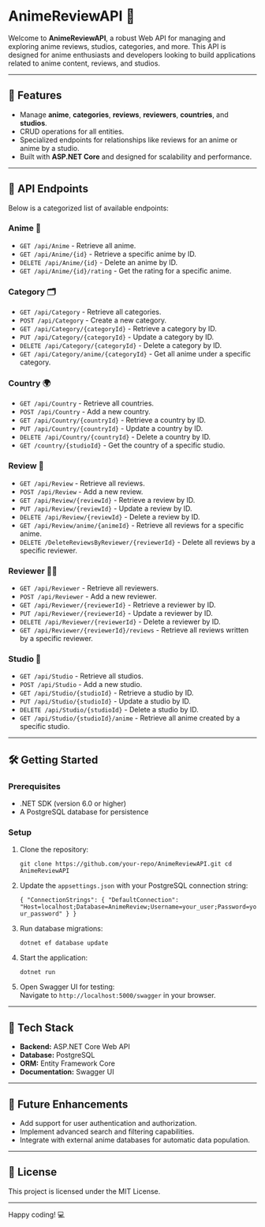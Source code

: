 AnimeReviewAPI 🌟
=================

Welcome to **AnimeReviewAPI**, a robust Web API for managing and exploring anime reviews, studios, categories, and more. This API is designed for anime enthusiasts and developers looking to build applications related to anime content, reviews, and studios.

* * * * *

🚀 Features
-----------

-   Manage **anime**, **categories**, **reviews**, **reviewers**, **countries**, and **studios**.
-   CRUD operations for all entities.
-   Specialized endpoints for relationships like reviews for an anime or anime by a studio.
-   Built with **ASP.NET Core** and designed for scalability and performance.

* * * * *

📖 API Endpoints
----------------

Below is a categorized list of available endpoints:

### **Anime** 🎥

-   `GET /api/Anime` - Retrieve all anime.
-   `GET /api/Anime/{id}` - Retrieve a specific anime by ID.
-   `DELETE /api/Anime/{id}` - Delete an anime by ID.
-   `GET /api/Anime/{id}/rating` - Get the rating for a specific anime.

### **Category** 🗂️

-   `GET /api/Category` - Retrieve all categories.
-   `POST /api/Category` - Create a new category.
-   `GET /api/Category/{categoryId}` - Retrieve a category by ID.
-   `PUT /api/Category/{categoryId}` - Update a category by ID.
-   `DELETE /api/Category/{categoryId}` - Delete a category by ID.
-   `GET /api/Category/anime/{categoryId}` - Get all anime under a specific category.

### **Country** 🌍

-   `GET /api/Country` - Retrieve all countries.
-   `POST /api/Country` - Add a new country.
-   `GET /api/Country/{countryId}` - Retrieve a country by ID.
-   `PUT /api/Country/{countryId}` - Update a country by ID.
-   `DELETE /api/Country/{countryId}` - Delete a country by ID.
-   `GET /country/{studioId}` - Get the country of a specific studio.

### **Review** 📝

-   `GET /api/Review` - Retrieve all reviews.
-   `POST /api/Review` - Add a new review.
-   `GET /api/Review/{reviewId}` - Retrieve a review by ID.
-   `PUT /api/Review/{reviewId}` - Update a review by ID.
-   `DELETE /api/Review/{reviewId}` - Delete a review by ID.
-   `GET /api/Review/anime/{animeId}` - Retrieve all reviews for a specific anime.
-   `DELETE /DeleteReviewsByReviewer/{reviewerId}` - Delete all reviews by a specific reviewer.

### **Reviewer** 🧑‍💻

-   `GET /api/Reviewer` - Retrieve all reviewers.
-   `POST /api/Reviewer` - Add a new reviewer.
-   `GET /api/Reviewer/{reviewerId}` - Retrieve a reviewer by ID.
-   `PUT /api/Reviewer/{reviewerId}` - Update a reviewer by ID.
-   `DELETE /api/Reviewer/{reviewerId}` - Delete a reviewer by ID.
-   `GET /api/Reviewer/{reviewerId}/reviews` - Retrieve all reviews written by a specific reviewer.

### **Studio** 🏢

-   `GET /api/Studio` - Retrieve all studios.
-   `POST /api/Studio` - Add a new studio.
-   `GET /api/Studio/{studioId}` - Retrieve a studio by ID.
-   `PUT /api/Studio/{studioId}` - Update a studio by ID.
-   `DELETE /api/Studio/{studioId}` - Delete a studio by ID.
-   `GET /api/Studio/{studioId}/anime` - Retrieve all anime created by a specific studio.

* * * * *

🛠️ Getting Started
-------------------

### Prerequisites

-   .NET SDK (version 6.0 or higher)
-   A PostgreSQL database for persistence

### Setup

1.  Clone the repository:

    `git clone https://github.com/your-repo/AnimeReviewAPI.git
    cd AnimeReviewAPI`

2.  Update the `appsettings.json` with your PostgreSQL connection string:

    `{
        "ConnectionStrings": {
            "DefaultConnection": "Host=localhost;Database=AnimeReview;Username=your_user;Password=your_password"
        }
    }`

3.  Run database migrations:

    `dotnet ef database update`

4.  Start the application:


    `dotnet run`

5.  Open Swagger UI for testing:\
    Navigate to `http://localhost:5000/swagger` in your browser.

* * * * *

🧩 Tech Stack
-------------

-   **Backend:** ASP.NET Core Web API
-   **Database:** PostgreSQL
-   **ORM:** Entity Framework Core
-   **Documentation:** Swagger UI

* * * * *

🔮 Future Enhancements
----------------------

-   Add support for user authentication and authorization.
-   Implement advanced search and filtering capabilities.
-   Integrate with external anime databases for automatic data population.

* * * * *

📄 License
----------

This project is licensed under the MIT License.

* * * * *

Happy coding! 💻
